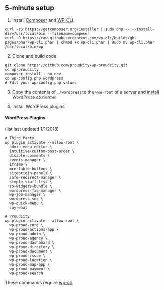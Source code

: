 ## 5-minute setup
1. Install [Composer](https://getcomposer.org) and [WP-CLI](http://wp-cli.org/).
  ```
  curl -sS https://getcomposer.org/installer | sudo php -- --install-dir=/usr/local/bin --filename=composer
  curl -O https://raw.githubusercontent.com/wp-cli/builds/gh-pages/phar/wp-cli.phar | chmod +x wp-cli.phar | sudo mv wp-cli.phar /usr/local/bin/wp
  ```

2. Clone and build code
  ```
  git clone https://github.com/proudcity/wp-proudcity.git
  cd wp-proudcity
  composer install --no-dev
  cp wp-config.php wordpress
  # Edit your wp-config.php values
  ```
3. Copy the contents of `./wordpress` to the `www-root` of a server and [install WordPress as normal](https://codex.wordpress.org/Installing_WordPress#Famous_5-Minute_Install)

4. Install WordPress plugins 

#### WordPress Plugins
(list last updated 1/1/2018)
  ```
  # Third Party
  wp plugin activate --allow-root \
    admin-menu-editor \
    intuitive-custom-post-order \
    disable-comments \
    events-manager \
    iframe \
    mce-table-buttons \
    siteorigin-panels \
    safe-redirect-manager \
    simple-staff-list \
    so-widgets-bundle \
    wordpress-faq-manager \
    wp-job-manager \
    wordpress-seo \
    wp-quick-menu \
    say-what                    

  # ProudCity
  wp plugin activate --allow-root \
    wp-proud-core \
    wp-proud-actions-app \
    wp-proud-admin \
    wp-proud-agency \
    wp-proud-dashboard \
    wp-proud-directory \
    wp-proud-document \
    wp-proud-issue \
    wp-proud-location \
    wp-proud-map-app \
    wp-proud-payment \
    wp-proud-search
  ```
  These commands require [wp-cli](http://wp-cli.org/).